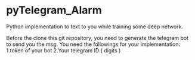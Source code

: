 # pyTelegram_Alarm
Python implementation to text to you while training some deep network.

Before the clone this git repository,
you need to generate the telegram bot to send you the msg.
You need the followings for your implementation:
1.token of your bot
2.Your telegram ID ( digits )
